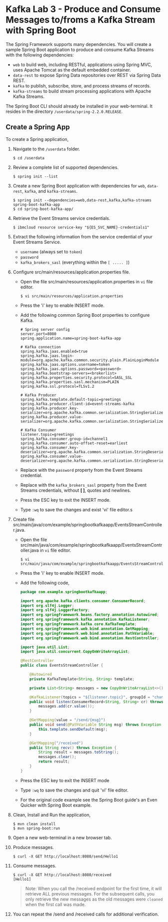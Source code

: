 # Kafka Lab 3 - Produce and Consume Messages to/froms a Kafka Stream with Spring Boot

The Spring Framework supports many dependencies. You will create a sample Spring Boot application to produce and consume Kafka Streams with the following dependencies:

* `web` to build web, including RESTful, applications using Spring MVC, uses Apache Tomcat as the default embedded container.
* `data-rest` to expose Spring Data repositories over REST via Spring Data REST. 
* `kafka` to publish, subscribe, store, and process streams of records.
* `kafka-streams` to build stream processing applications with Apache Kafka Streams.

The Spring Boot CLI should already be installed in your web-terminal. It resides in the directory `/userdata/spring-2.2.0.RELEASE`.


## Create a Spring App

To create a Spring application,

1. Navigate to the `/userdata` folder.

	```shell
	$ cd /userdata
	```

1. Review a complete list of supported dependencies.

	```shell
	$ spring init --list
	```

1. Create a new Spring Boot application with dependencies for `web`, `data-rest`, `kafka`, and `kafka-streams`.

	```shell
	$ spring init --dependencies=web,data-rest,kafka,kafka-streams spring-boot-kafka-app
	$ cd spring-boot-kafka-app/
	```

1. Retrieve the Event Streams service credentials.

	```shell
	$ ibmcloud resource service-key "${ES_SVC_NAME}-credentials1"
	```

1. Extract the following information from the service credential of your Event Streams Service.
	* `username` (always set to `token`)
	* `password`
	* `kafka_brokers_sasl` (everything within the `[ ..... ]`)

1. Configure src/main/resources/application.properties file.

	* Open the file src/main/resources/application.properties in `vi` file editor.

    	```console
	    $ vi src/main/resources/application.properties
    	```

	* Press the 'i' key to enable INSERT mode.

	* Add the following common Spring Boot properties to configure Kafka.

		```text
		# Spring server config
		server.port=8080
		spring.application.name=spring-boot-kafka-app

		# Kafka connection
		spring.kafka.jaas.enabled=true
		spring.kafka.jaas.login-module=org.apache.kafka.common.security.plain.PlainLoginModule
		spring.kafka.jaas.options.username=token
		spring.kafka.jaas.options.password=<password>
		spring.kafka.bootstrap-servers=<brokerlist>
		spring.kafka.properties.security.protocol=SASL_SSL
		spring.kafka.properties.sasl.mechanism=PLAIN
		spring.kafka.ssl.protocol=TLSv1.2

		# Kafka Producer
		spring.kafka.template.default-topic=greetings
		spring.kafka.producer.client-id=event-streams-kafka
		spring.kafka.producer.key-serializer=org.apache.kafka.common.serialization.StringSerializer
		spring.kafka.producer.value-serializer=org.apache.kafka.common.serialization.StringSerializer

		# Kafka Consumer
		listener.topic=greetings
		spring.kafka.consumer.group-id=channel1
		spring.kafka.consumer.auto-offset-reset=earliest
		spring.kafka.consumer.key-deserializer=org.apache.kafka.common.serialization.StringDeserializer
		spring.kafka.consumer.value-deserializer=org.apache.kafka.common.serialization.StringDeserializer
		```

	* Replace <password> with the `password` property from the Event Streams credential.
	
	* Replace <brokerlist> with the `kafka_brokers_sasl` property from the Event Streams credentials, without **[ ]**, quotes and newlines.

	* Press the ESC key to exit the INSERT mode.
	
	* Type `:wq` to save the changes and exist 'vi' file editor.s

1. Create file src/main/java/com/example/springbootkafkaapp/EventsStreamController.java.

	* Open the file src/main/java/com/example/springbootkafkaapp/EventsStreamController.java in `vi` file editor.

	    ```console
    	$ vi src/main/java/com/example/springbootkafkaapp/EventsStreamController.java
    	```
  
	* Press the 'i' key to enable INSERT mode.

	* Add the following code,

		```java
		package com.example.springbootkafkaapp;

		import org.apache.kafka.clients.consumer.ConsumerRecord;
		import org.slf4j.Logger;
		import org.slf4j.LoggerFactory;
		import org.springframework.beans.factory.annotation.Autowired;
		import org.springframework.kafka.annotation.KafkaListener;
		import org.springframework.kafka.core.KafkaTemplate;
		import org.springframework.web.bind.annotation.GetMapping;
		import org.springframework.web.bind.annotation.PathVariable;
		import org.springframework.web.bind.annotation.RestController;

		import java.util.List;
		import java.util.concurrent.CopyOnWriteArrayList;

		@RestController
		public class EventsStreamController {
	
			@Autowired
			private KafkaTemplate<String, String> template;
	
			private List<String> messages = new CopyOnWriteArrayList<>();

			@KafkaListener(topics = "${listener.topic}", groupId = "channel1")
			public void listen(ConsumerRecord<String, String> cr) throws Exception {
				messages.add(cr.value());
			}

			@GetMapping(value = "/send/{msg}")
			public void send(@PathVariable String msg) throws Exception {
				this.template.sendDefault(msg);
			}

			@GetMapping("/received")
			public String recv() throws Exception {
				String result = messages.toString();
				messages.clear();
				return result;
			}
		}
		```

	* Press the ESC key to exit the INSERT mode
	
	* Type `:wq` to save the changes and quit 'vi' file editor.

	* For the original code example see the Spring Boot guide's an Even Quicker with Spring Boot example.

1. Clean, Install and Run the application,

	```console
	$ mvn clean install
	$ mvn spring-boot:run
	```

1. Open a new web-terminal in a new browser tab.

1. Produce messages.

	```console
	$ curl -X GET http://localhost:8080/send/Hello1
	```

1. Consume messages.

	```console
	$ curl -X GET http://localhost:8080/received
	[Hello1]
	```
	> Note: When you call the /received endpoint for the first time, it will retrieve ALL previous messages. For the subsequent calls, you only retrieve the new messages as the old messages were `cleaned` when the first call was made.

1. You can repeat the /send and /received calls for additional verification.

